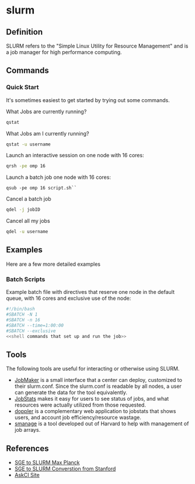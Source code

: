 # slurm

## Definition

<span id='question-what-does-slurm-mean'></span> SLURM refers to the "Simple Linux Utility for Resource Management" and is a job manager for high performance computing.

## Commands

### Quick Start

<span id='question-what-are-commands-to-get-started-with-slurm'></span> It's sometimes easiest to get started by trying out some commands.

What Jobs are currently running?
```bash
qstat
```

What Jobs am I currently running?

```bash
qstat -u username
```

Launch an interactive session on one node with 16 cores:
```bash
qrsh -pe omp 16
```

Launch a batch job one node with 16 cores:
```bsah
qsub -pe omp 16 script.sh``
```

Cancel a batch job
```bash
qdel -j jobID
```

Cancel all my jobs

```bash
qdel -u username
```

## Examples

Here are a few more detailed examples

### Batch Scripts

Example batch file with directives that reserve one node in the default queue, with 16 cores and exclusive use of the node:

<span id="example-sbatch-with-one-node-default-queue"></span>
```bash
#!/bin/bash
#SBATCH -N 1
#SBATCH -n 16
#SBATCH --time=1:00:00
#SBATCH --exclusive
<<shell commands that set up and run the job>>
```

## Tools

<span id='question-what-tools-exist-to-help-with-using-slurm'></span> The following tools are useful for interacting or otherwise using SLURM.

 - [JobMaker](https://researchapps.github.io/job-maker/) is a small interface that a center can deploy, customized to their slurm.conf. Since the slurm.conf is readable by all nodes, a user can generate the data for the tool equivalently. 
 - [JobStats](https://github.com/nauhpc/jobstats) makes it easy for users to see status of jobs, and what resources were actually utilized from those requested.
  - [doppler](https://github.com/nauhpc/doppler) is a complementary web application to jobstats that shows users, and account job efficiency/resource wastage.
 - [smanage](https://vsoch.github.io/lessons/smanage/) is a tool developed out of Harvard to help with management of job arrays.

## References

<span id='question-how-do-i-transition-from-sun-grid-engine-to-slurm'></span>

 - [SGE to SLURM Max Planck](https://www.mpcdf.mpg.de/services/computing/linux/migration-from-sge-to-slurm)
 - [SGE to SLURM Converstion from Stanford](https://srcc.stanford.edu/sge-slurm-conversion)
 - [AskCI Site](https://ask.ci)



